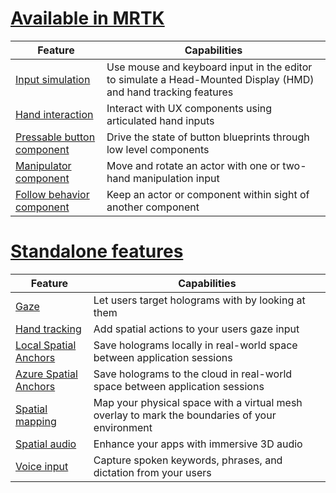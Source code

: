 # [Available in MRTK](#tab/mrtk)

|  Feature  |  Capabilities  |
| --- | --- |
| [Input simulation](https://github.com/microsoft/MixedReality-UXTools-Unreal/blob/public/0.8.x/Docs/InputSimulation.md) | Use mouse and keyboard input in the editor to simulate a Head-Mounted Display (HMD) and hand tracking features |
| [Hand interaction](https://github.com/microsoft/MixedReality-UXTools-Unreal/blob/public/0.8.x/Docs/HandInteraction.md) | Interact with UX components using articulated hand inputs |
| [Pressable button component](https://github.com/microsoft/MixedReality-UXTools-Unreal/blob/public/0.8.x/Docs/PressableButton.md) | Drive the state of button blueprints through low level components |
| [Manipulator component](https://github.com/microsoft/MixedReality-UXTools-Unreal/blob/public/0.8.x/Docs/Manipulator.md) | Move and rotate an actor with one or two-hand manipulation input |
| [Follow behavior component](https://github.com/microsoft/MixedReality-UXTools-Unreal/blob/public/0.8.x/Docs/FollowComponent.md) | Keep an actor or component within sight of another component |

# [Standalone features](#tab/standalone)

|  Feature  |  Capabilities  |
| --- | --- |
| [Gaze](../unreal-gaze-input.md) | Let users target holograms with by looking at them |
| [Hand tracking](../unreal-hand-tracking.md) | Add spatial actions to your users gaze input |
| [Local Spatial Anchors](../unreal-spatial-anchors.md) | Save holograms locally in real-world space between application sessions |
| [Azure Spatial Anchors](../unreal-azure-spatial-anchors.md) | Save holograms to the cloud in real-world space between application sessions |
| [Spatial mapping](../unreal-spatial-mapping.md) | Map your physical space with a virtual mesh overlay to mark the boundaries of your environment |
| [Spatial audio](../unreal-spatial-audio.md) | Enhance your apps with immersive 3D audio |
| [Voice input](../unreal-voice-input.md) | Capture spoken keywords, phrases, and dictation from your users|

